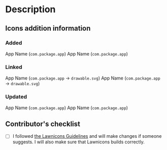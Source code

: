 # Description
<!-- Please provide a short summary of your pull request. -->

## Icons addition information
<!-- Please specify the apps and packages you have worked on. Unnecessary sections can be deleted. -->

### Added
<!--  Apps for which you add icons. -->
App Name (`com.package.app`)
App Name (`com.package.app`)

### Linked
<!--  New links for apps that were already in Lawnicons. -->
App Name (`com.package.app` → `drawable.svg`)
App Name (`com.package.app` → `drawable.svg`)

### Updated
<!--  When replacing old icons with new ones. -->
App Name (`com.package.app`)
App Name (`com.package.app`)

## Contributor's checklist
<!-- If you think that everything is correct, then replace [ ] with [x] or click on the checkbox after creating the pull request. -->
- [ ] I followed [the Lawnicons Guidelines](https://github.com/LawnchairLauncher/lawnicons/blob/develop/CONTRIBUTING.md) and will make changes if someone suggests. I will also make sure that Lawnicons builds correctly.
